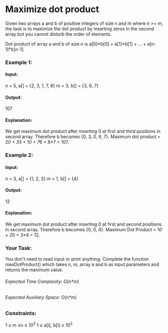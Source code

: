 # Maximize dot product
Given two arrays a and b of positive integers of size n and m where n >= m, the task is to maximize the dot product by inserting zeros in the second array but you cannot disturb the order of elements.

Dot product of array a and b of size n is a[0]*b[0] + a[1]*b[1] + ... + a[n-1]*b[n-1].

### Example 1:
#### Input: 
n = 5, a[] = {2, 3, 1, 7, 8} 
m = 3, b[] = {3, 6, 7}
#### Output: 
107
#### Explanation: 
We get maximum dot product after inserting 0 at first and third positions in second array.
Therefore b becomes {0, 3, 0, 6, 7}. 
Maximum dot product = 2*0 + 3*3 + 1*0 + 7*6 + 8*7 = 107.

### Example 2:
#### Input: 
n = 3, a[] = {1, 2, 3}
m = 1, b[] = {4} 
#### Output: 
12 
#### Explanation: 
We get maximum dot product after inserting 0 at first and second positions in second array.
Therefore b becomes {0, 0, 4}. 
Maximum Dot Product = 1*0 + 2*0 + 3*4 = 12.

### Your Task:  
You don't need to read input or print anything. Complete the function maxDotProduct() which takes n, m, array a and b as input parameters and returns the maximum value.

###### Expected Time Complexity: O(n*m)
###### Expected Auxiliary Space: O(n*m)

### Constraints:
1 ≤ m ≤n ≤ $`10^3`$
1 ≤ a[i], b[i] ≤ $`10^3`$

